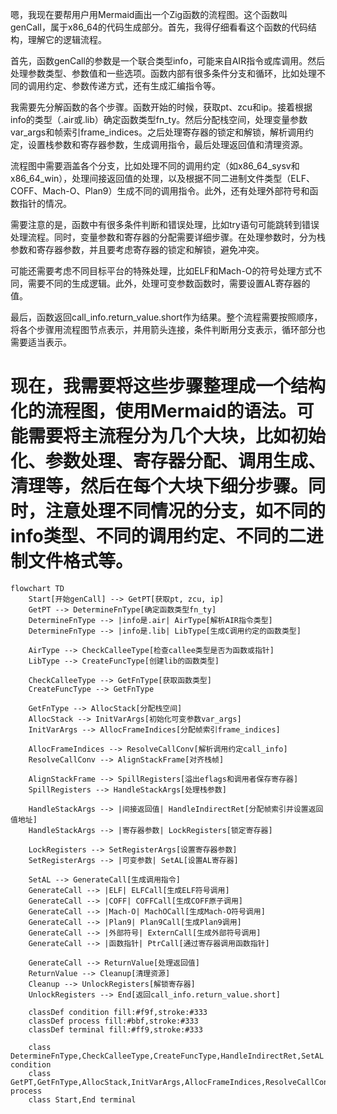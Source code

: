 嗯，我现在要帮用户用Mermaid画出一个Zig函数的流程图。这个函数叫genCall，属于x86_64的代码生成部分。首先，我得仔细看看这个函数的代码结构，理解它的逻辑流程。

首先，函数genCall的参数是一个联合类型info，可能来自AIR指令或库调用。然后处理参数类型、参数值和一些选项。函数内部有很多条件分支和循环，比如处理不同的调用约定、参数传递方式，还有生成汇编指令等。

我需要先分解函数的各个步骤。函数开始的时候，获取pt、zcu和ip。接着根据info的类型（.air或.lib）确定函数类型fn_ty。然后分配栈空间，处理变量参数var_args和帧索引frame_indices。之后处理寄存器的锁定和解锁，解析调用约定，设置栈参数和寄存器参数，生成调用指令，最后处理返回值和清理资源。

流程图中需要涵盖各个分支，比如处理不同的调用约定（如x86_64_sysv和x86_64_win），处理间接返回值的处理，以及根据不同二进制文件类型（ELF、COFF、Mach-O、Plan9）生成不同的调用指令。此外，还有处理外部符号和函数指针的情况。

需要注意的是，函数中有很多条件判断和错误处理，比如try语句可能跳转到错误处理流程。同时，变量参数和寄存器的分配需要详细步骤。在处理参数时，分为栈参数和寄存器参数，并且要考虑寄存器的锁定和解锁，避免冲突。

可能还需要考虑不同目标平台的特殊处理，比如ELF和Mach-O的符号处理方式不同，需要不同的生成逻辑。此外，处理可变参数函数时，需要设置AL寄存器的值。

最后，函数返回call_info.return_value.short作为结果。整个流程需要按照顺序，将各个步骤用流程图节点表示，并用箭头连接，条件判断用分支表示，循环部分也需要适当表示。

现在，我需要将这些步骤整理成一个结构化的流程图，使用Mermaid的语法。可能需要将主流程分为几个大块，比如初始化、参数处理、寄存器分配、调用生成、清理等，然后在每个大块下细分步骤。同时，注意处理不同情况的分支，如不同的info类型、不同的调用约定、不同的二进制文件格式等。
================================================
```mermaid
flowchart TD
    Start[开始genCall] --> GetPT[获取pt, zcu, ip]
    GetPT --> DetermineFnType[确定函数类型fn_ty]
    DetermineFnType --> |info是.air| AirType[解析AIR指令类型]
    DetermineFnType --> |info是.lib| LibType[生成C调用约定的函数类型]
    
    AirType --> CheckCalleeType[检查callee类型是否为函数或指针]
    LibType --> CreateFuncType[创建lib的函数类型]
    
    CheckCalleeType --> GetFnType[获取函数类型]
    CreateFuncType --> GetFnType
    
    GetFnType --> AllocStack[分配栈空间]
    AllocStack --> InitVarArgs[初始化可变参数var_args]
    InitVarArgs --> AllocFrameIndices[分配帧索引frame_indices]
    
    AllocFrameIndices --> ResolveCallConv[解析调用约定call_info]
    ResolveCallConv --> AlignStackFrame[对齐栈帧]
    
    AlignStackFrame --> SpillRegisters[溢出eflags和调用者保存寄存器]
    SpillRegisters --> HandleStackArgs[处理栈参数]
    
    HandleStackArgs --> |间接返回值| HandleIndirectRet[分配帧索引并设置返回值地址]
    HandleStackArgs --> |寄存器参数| LockRegisters[锁定寄存器]
    
    LockRegisters --> SetRegisterArgs[设置寄存器参数]
    SetRegisterArgs --> |可变参数| SetAL[设置AL寄存器]
    
    SetAL --> GenerateCall[生成调用指令]
    GenerateCall --> |ELF| ELFCall[生成ELF符号调用]
    GenerateCall --> |COFF| COFFCall[生成COFF原子调用]
    GenerateCall --> |Mach-O| MachOCall[生成Mach-O符号调用]
    GenerateCall --> |Plan9| Plan9Call[生成Plan9调用]
    GenerateCall --> |外部符号| ExternCall[生成外部符号调用]
    GenerateCall --> |函数指针| PtrCall[通过寄存器调用函数指针]
    
    GenerateCall --> ReturnValue[处理返回值]
    ReturnValue --> Cleanup[清理资源]
    Cleanup --> UnlockRegisters[解锁寄存器]
    UnlockRegisters --> End[返回call_info.return_value.short]
    
    classDef condition fill:#f9f,stroke:#333
    classDef process fill:#bbf,stroke:#333
    classDef terminal fill:#ff9,stroke:#333
    
    class DetermineFnType,CheckCalleeType,CreateFuncType,HandleIndirectRet,SetAL condition
    class GetPT,GetFnType,AllocStack,InitVarArgs,AllocFrameIndices,ResolveCallConv,AlignStackFrame,SpillRegisters,HandleStackArgs,LockRegisters,SetRegisterArgs,GenerateCall,ReturnValue,Cleanup,UnlockRegisters process
    class Start,End terminal
```